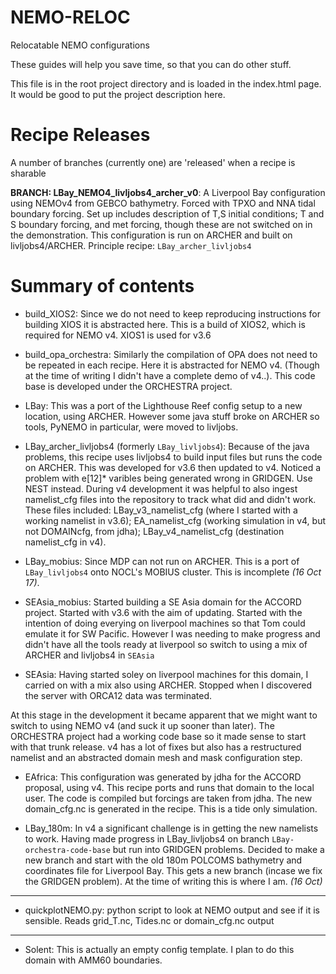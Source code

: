 # NEMO-RELOC
Relocatable NEMO configurations

These guides will help you save time, so that you can do other stuff.

This file is in the root project directory and is loaded in the index.html page. It would be good to put the project description here.

Recipe Releases
===============

A number of branches (currently one) are 'released' when a recipe is sharable

**BRANCH: LBay_NEMO4_livljobs4_archer_v0**: A Liverpool Bay configuration using NEMOv4 from GEBCO bathymetry.
Forced with TPXO and NNA tidal boundary forcing.
Set up includes description of T,S initial conditions;  T and S boundary forcing, and met forcing, though these are not switched on in the demonstration.
This configuration is run on ARCHER and built on livljobs4/ARCHER.
Principle recipe: ``LBay_archer_livljobs4``


Summary of contents
===================

* build_XIOS2: Since we do not need to keep reproducing instructions for building XIOS it is abstracted here. This is a build of XIOS2, which is required for NEMO v4. XIOS1 is used for v3.6

* build_opa_orchestra: Similarly the compilation of OPA does not need to be repeated in each recipe. Here it is abstracted for NEMO v4. (Though at the time of writing I didn't have a complete demo of v4..). This code base is developed under the ORCHESTRA project.

* LBay: This was a port of the Lighthouse Reef config setup to a new location, using ARCHER. However some java stuff broke on ARCHER so tools, PyNEMO in particular, were moved to livljobs.

* LBay_archer_livljobs4 (formerly ``LBay_livljobs4``): Because of the java problems, this recipe uses livljobs4 to build input files but runs the code on ARCHER. This
was developed for v3.6 then updated to v4. Noticed a problem with e[12]* varibles being generated wrong in GRIDGEN. Use NEST instead. During v4 development it was helpful to also ingest namelist_cfg files into the repository to track what did and didn't work. These files included: LBay_v3_namelist_cfg (where I started with a working namelist in v3.6); EA_namelist_cfg (working simulation in v4, but not DOMAINcfg, from jdha); LBay_v4_namelist_cfg (destination namelist_cfg in v4).

* LBay_mobius: Since MDP can not run on ARCHER. This is a port of ``LBay_livljobs4`` onto NOCL's MOBIUS cluster. This is incomplete *(16 Oct 17)*.

* SEAsia_mobius: Started building a SE Asia domain for the ACCORD project. Started with v3.6 with the aim of updating. Started with the intention of doing everying on liverpool machines so that Tom could emulate it for SW Pacific. However I was needing to make progress and didn't have all the tools ready at liverpool so switch to using a mix of ARCHER and livljobs4 in ``SEAsia``

* SEAsia: Having started soley on liverpool machines for this domain, I carried on with a mix also using ARCHER. Stopped when I discovered the server with ORCA12 data was terminated.

At this stage in the development it became apparent that we might want to switch to using NEMO v4 (and suck it up sooner than later). The ORCHESTRA project had a working code base so it made sense to start with that trunk release. v4 has a lot of fixes but also has a restructured namelist and an abstracted domain mesh and mask configuration step.

* EAfrica: This configuration was generated by jdha for the ACCORD proposal, using v4. This recipe ports and runs that domain to the local user. The code is compiled but forcings are taken from jdha. The new domain_cfg.nc is generated in the recipe.
This is a tide only simulation.

* LBay_180m: In v4 a significant challenge is in getting the new namelists to work. Having made progress in LBay_livljobs4 on branch ``LBay-orchestra-code-base`` but run into GRIDGEN problems. Decided to make a new branch and start with the old 180m POLCOMS bathymetry and coordinates file for Liverpool Bay. This gets a new branch (incase we fix the GRIDGEN problem). At the time of writing this is where I am. *(16 Oct)*

---

* quickplotNEMO.py: python script to look at NEMO output and see if it is sensible. Reads grid_T.nc, Tides.nc or domain_cfg.nc output

---

* Solent: This is actually an empty config template. I plan to do this domain with AMM60 boundaries.
